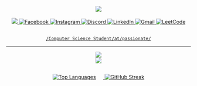  <div align="center">
     
<img align="center" src="https://github.com/user-attachments/assets/2e1464f5-2df4-4f09-b27c-7af10dc344bf">
</div>
<div align="center">
</div>

<br>

<div align="center">
  <a href="mailto:zabdelmalek848@gmail.com">
    <img src="https://img.shields.io/badge/Gmail-333333?style=for-the-badge&amp;logo=gmail&amp;logoColor=red">
  </a>
  <a href="https://www.facebook.com/keyandelgado.fajanoy">
    <img alt="Facebook" title="Connect on Facebook" src="https://img.shields.io/badge/-Facebook-1877F2?style=for-the-badge&amp;logo=facebook&amp;logoColor=white">
  </a>
  <a href="https://www.instagram.com/https.keyan/">
    <img alt="Instagram" title="" &#x22;follow="" on="" instagram&#x22;="" src="https://img.shields.io/badge/-Instagram-E4405F?style=for-the-badge&amp;logo=instagram&amp;logoColor=white">
  </a>
    <!-- Discord -->
  <a href="https://discordapp.com/users/yourid" target="_blank" rel="noopener noreferrer">
    <img src="https://img.shields.io/badge/Discord-5865F2?style=for-the-badge&logo=discord&logoColor=white" alt="Discord">
  </a>

  <!-- LinkedIn -->
  <a href="https://www.linkedin.com/in/profile" target="_blank" rel="noopener noreferrer">
    <img src="https://img.shields.io/badge/LinkedIn-0A66C2?style=for-the-badge&logo=linkedin&logoColor=white" alt="LinkedIn">
  </a>

  <!-- Gmail -->
  <a href="mailto:zabdelmalek848@gmail.com" target="_blank" rel="noopener noreferrer">
    <img src="https://img.shields.io/badge/Gmail-EA4335?style=for-the-badge&logo=gmail&logoColor=white" alt="Gmail">
  </a>

  <!-- LeetCode -->
  <a href="https://leetcode.com/Malekio/" target="_blank" rel="noopener noreferrer">
    <img src="https://img.shields.io/badge/LeetCode-FFA116?style=for-the-badge&logo=leetcode&logoColor=black" alt="LeetCode">

</div>

<br>

 <div align="center">
     
   `/Computer Science Student/at/passionate/`
</div>

<hr>
<div align="center">
  <img src="https://skillicons.dev/icons?i=python,django,c,java,html,css,mysql,sqlite,postman"><br>
  <img src="https://skillicons.dev/icons?i=debian,github,git,vscode,pycharm,idea,arduino,linux,windows,ubuntu,kali">
</div>
<h2 align="center" ><i></i></h2>
 
<div align="center">

<div align="center">
<img src="https://github-readme-stats.vercel.app/api/top-langs/?username=Malekio&theme=transparent&hide_border=true&layout=compact&include_all_commits=true&count_private=true" alt="Top Languages" style="margin-right: 20px;">
  <img src="https://nirzak-streak-stats.vercel.app?user=Malekio&theme=transparent&hide_border=true" alt="GitHub Streak" />
</div>
